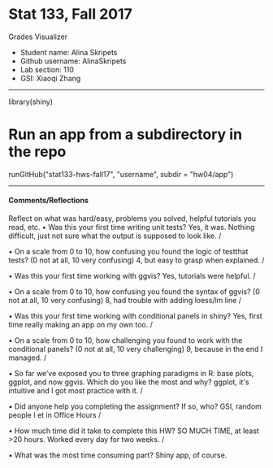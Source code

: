 # Stat 133, Fall 2017

Grades Visualizer

- Student name: Alina Skripets
- Github username: AlinaSkripets
- Lab section: 110
- GSI: Xiaoqi Zhang

-----

library(shiny)
# Run an app from a subdirectory in the repo
runGitHub("stat133-hws-fall17", "username", subdir = "hw04/app")

------
#### Comments/Reflections

Reflect on what was hard/easy, problems you solved, helpful tutorials you read, etc.
• Was this your first time writing unit tests?
Yes, it was. Nothing difficult, just not sure what the output is supposed to look like. /

• On a scale from 0 to 10, how confusing you found the logic of testthat tests? (0 not
at all, 10 very confusing)
4, but easy to grasp when explained. /

• Was this your first time working with ggvis?
Yes, tutorials were helpful. /

• On a scale from 0 to 10, how confusing you found the syntax of ggvis? (0 not at all,
10 very confusing)
8, had trouble with adding loess/lm line /

• Was this your first time working with conditional panels in shiny?
Yes, first time really making an app on my own too. /

• On a scale from 0 to 10, how challenging you found to work with the conditional panels?
(0 not at all, 10 very challenging)
9, because in the end I managed. /

• So far we’ve exposed you to three graphing paradigms in R: base plots, ggplot, and
now ggvis. Which do you like the most and why?
ggplot, it's intuitive and I got most practice with it. /

• Did anyone help you completing the assignment? If so, who?
GSI, random people I et in Office Hours /

• How much time did it take to complete this HW?
SO MUCH TIME, at least >20 hours. Worked every day for two weeks. /

• What was the most time consuming part?
Shiny app, of course. 